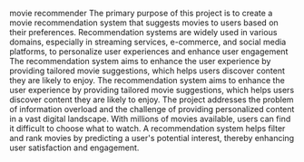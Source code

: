 movie recommender
The primary purpose of this project is to create a movie recommendation system that suggests movies to users based on their preferences. Recommendation systems are widely used in various domains, especially in streaming services, e-commerce, and social media platforms, to personalize user experiences and enhance user engagement The recommendation system aims to enhance the user experience by providing tailored movie suggestions, which helps users discover content they are likely to enjoy. The recommendation system aims to enhance the user experience by providing tailored movie suggestions, which helps users discover content they are likely to enjoy.
The project addresses the problem of information overload and the challenge of providing personalized content in a vast digital landscape. With millions of movies available, users can find it difficult to choose what to watch. A recommendation system helps filter and rank movies by predicting a user's potential interest, thereby enhancing user satisfaction and engagement.

